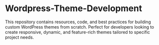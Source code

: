 # Wordpress-Theme-Development
This repository contains resources, code, and best practices for building custom WordPress themes from scratch. Perfect for developers looking to create responsive, dynamic, and feature-rich themes tailored to specific project needs.
